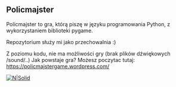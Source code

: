 ## Policmajster

Policmajster to gra, którą piszę w języku programowania Python, z wykorzystaniem biblioteki pygame.

Repozytorium służy mi jako przechowalnia :)

Z poziomu kodu, nie ma możliwości gry (brak plików dźwiękowych /sound/..)
Jak powstaje gra?
Możesz poczytac tutaj: https://policmajstergame.wordpress.com/

[![N|Solid](https://policmajstergame.files.wordpress.com/2020/05/menu.png?w=710)](https://github.com/policmajsterdev/game)
